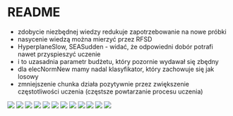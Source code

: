 # README

- zdobycie niezbędnej wiedzy redukuje zapotrzebowanie na nowe próbki
- nasycenie wiedzą można mierzyć przez RFSD
- HyperplaneSlow, SEASudden - widać, że odpowiedni dobór potrafi nawet przyspieszyć uczenie
- i to uzasadnia parametr budżetu, który pozornie wydawał się zbędny
- dla elecNormNew mamy nadal klasyfikator, który zachowuje się jak losowy
- zmniejszenie chunka działa pozytywnie przez zwiększenie częstotliwości uczenia (częstsze powtarzanie procesu uczenia)


![](figures/RBFGradualRecurring.png)
![](figures/RBFNoDrift.png)
![](figures/RBFBlips.png)
![](figures/SEASuddenFaster.png)
![](figures/SEASudden.png)
![](figures/LEDNoDrift.png)
![](figures/LED.png)
![](figures/HyperplaneFaster.png)
![](figures/HyperplaneSlow.png)
![](figures/elecNormNew.png)
![](figures/covtypeNorm.png)
![](figures/poker-lsn.png)

<!--
Pozytywny wpływ na jakość klasyfikacji (a również na dynamikę krzywej uczenia) mają zarówno liczba neuronów w warstwie ukrytej (im więcej tym lepiej), jak i liczba próbek znajdujących się w pojedynczym chunku (im mniej tym lepiej).

Bujda: Zmniejszenie wielkości chunka wpływa też negatywnie na stabilność wyniku.
-->

